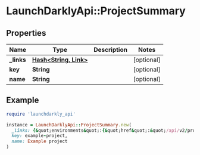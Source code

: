 # LaunchDarklyApi::ProjectSummary

## Properties

| Name | Type | Description | Notes |
| ---- | ---- | ----------- | ----- |
| **_links** | [**Hash&lt;String, Link&gt;**](Link.md) |  | [optional] |
| **key** | **String** |  | [optional] |
| **name** | **String** |  | [optional] |

## Example

```ruby
require 'launchdarkly_api'

instance = LaunchDarklyApi::ProjectSummary.new(
  _links: {&quot;environments&quot;:{&quot;href&quot;:&quot;/api/v2/projects/example-project/environments&quot;,&quot;type&quot;:&quot;application/json&quot;},&quot;self&quot;:{&quot;href&quot;:&quot;/api/v2/projects/example-project&quot;,&quot;type&quot;:&quot;application/json&quot;}},
  key: example-project,
  name: Example project
)
```

